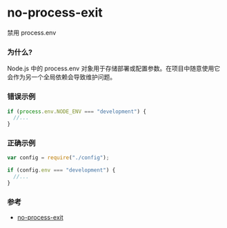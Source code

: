 # no-process-exit

禁用 process.env

### 为什么?

Node.js 中的 process.env 对象用于存储部署或配置参数。在项目中随意使用它会作为另一个全局依赖会导致维护问题。

### 错误示例

```js
if (process.env.NODE_ENV === "development") {
  //...
}
```

### 正确示例

```js
var config = require("./config");

if (config.env === "development") {
  //...
}
```

### 参考

- [no-process-exit](https://eslint.org/docs/rules/no-process-exit)
